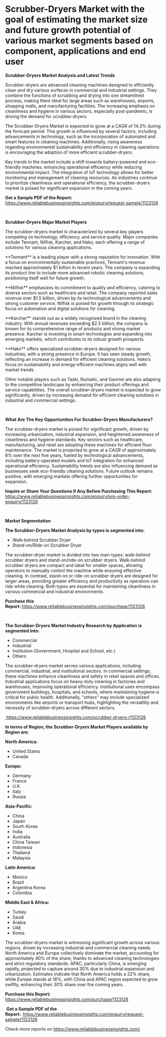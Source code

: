 <p><h1>Scrubber-Dryers Market with the goal of estimating the market size and future growth potential of various market segments based on component, applications and end user</h1></p><p><strong>Scrubber-Dryers Market Analysis and Latest Trends</strong></p>
<p><p>Scrubber-dryers are advanced cleaning machines designed to efficiently clean and dry various surfaces in commercial and industrial settings. They combine the functions of scrubbing and drying into one streamlined process, making them ideal for large areas such as warehouses, airports, shopping malls, and manufacturing facilities. The increasing emphasis on cleanliness and hygiene in various sectors, especially post-pandemic, is driving the demand for scrubber-dryers.</p><p>The Scrubber-Dryers Market is expected to grow at a CAGR of 14.3% during the forecast period. This growth is influenced by several factors, including advancements in technology, such as the incorporation of automated and smart features in cleaning machines. Additionally, rising awareness regarding environmental sustainability and efficiency in cleaning operations is encouraging the adoption of more efficient scrubber-dryers.</p><p>Key trends in the market include a shift towards battery-powered and eco-friendly machines, enhancing operational efficiency while reducing environmental impact. The integration of IoT technology allows for better monitoring and management of cleaning resources. As industries continue to prioritize cleanliness and operational efficiency, the scrubber-dryers market is poised for significant expansion in the coming years.</p></p>
<p><strong>Get a Sample PDF of the Report:&nbsp;</strong> <a href="https://www.reliablebusinessinsights.com/enquiry/request-sample/1123126?utm_campaign=2524&utm_medium=2&utm_source=Github&utm_content=ia&utm_term=03032025&utm_id=scrubber-dryers">https://www.reliablebusinessinsights.com/enquiry/request-sample/1123126</a></p>
<p>&nbsp;</p>
<p><strong>Scrubber-Dryers Major Market Players</strong></p>
<p><p>The scrubber-dryers market is characterized by several key players competing on technology, efficiency, and service quality. Major companies include Tennant, Nilfisk, Karcher, and Hako, each offering a range of solutions for various cleaning applications.</p><p>**Tennant** is a leading player with a strong reputation for innovation. With a focus on environmentally sustainable practices, Tennant's revenue reached approximately $1 billion in recent years. The company is expanding its product line to include more advanced robotic cleaning solutions, positioning itself well for future growth.</p><p>**Nilfisk** emphasizes its commitment to quality and efficiency, catering to diverse sectors such as healthcare and retail. The company reported sales revenue over $1.5 billion, driven by its technological advancements and strong customer service. Nilfisk is poised for growth through its strategic focus on automation and digital solutions for cleaning.</p><p>**Karcher** stands out as a widely recognized brand in the cleaning industry. With annual revenues exceeding $2.5 billion, the company is known for its comprehensive range of products and strong market presence. Karcher is investing in smart technologies and expanding into emerging markets, which contributes to its robust growth prospects.</p><p>**Hako** offers specialized scrubber-dryers designed for various industries, with a strong presence in Europe. It has seen steady growth, reflecting an increase in demand for efficient cleaning solutions. Hako’s focus on sustainability and energy-efficient machines aligns well with market trends.</p><p>Other notable players such as Taski, Numatic, and Gaomei are also adapting to the competitive landscape by enhancing their product offerings and service capabilities. The overall scrubber-dryers market is expected to grow significantly, driven by increasing demand for efficient cleaning solutions in industrial and commercial settings.</p></p>
<p>&nbsp;</p>
<p><strong>What Are The Key Opportunities For Scrubber-Dryers Manufacturers?</strong></p>
<p><p>The scrubber-dryers market is poised for significant growth, driven by increasing urbanization, industrial expansion, and heightened awareness of cleanliness and hygiene standards. Key sectors such as healthcare, manufacturing, and retail are adopting these machines for efficient floor maintenance. The market is projected to grow at a CAGR of approximately 6% over the next five years, fueled by technological advancements, including battery-operated models and IoT integration for enhanced operational efficiency. Sustainability trends are also influencing demand as businesses seek eco-friendly cleaning solutions. Future outlook remains positive, with emerging markets offering further opportunities for expansion.</p></p>
<p><strong>Inquire or Share Your Questions If Any Before Purchasing This Report:</strong> <a href="https://www.reliablebusinessinsights.com/enquiry/pre-order-enquiry/1123126?utm_campaign=2524&utm_medium=2&utm_source=Github&utm_content=ia&utm_term=03032025&utm_id=scrubber-dryers">https://www.reliablebusinessinsights.com/enquiry/pre-order-enquiry/1123126</a></p>
<p>&nbsp;</p>
<p><strong>Market Segmentation</strong></p>
<p><strong>The Scrubber-Dryers Market Analysis by types is segmented into:</strong></p>
<p><ul><li>Walk-behind Scrubber Dryer</li><li>Stand-on/Ride-on Scrubber Dryer</li></ul></p>
<p><p>The scrubber-dryer market is divided into two main types: walk-behind scrubber dryers and stand-on/ride-on scrubber dryers. Walk-behind scrubber dryers are compact and ideal for smaller spaces, allowing operators to manually control the machine while ensuring effective cleaning. In contrast, stand-on or ride-on scrubber dryers are designed for larger areas, providing greater efficiency and productivity as operators can ride while cleaning. Both types are essential for maintaining cleanliness in various commercial and industrial environments.</p></p>
<p><strong>Purchase this Report:&nbsp;</strong><a href="https://www.reliablebusinessinsights.com/purchase/1123126?utm_campaign=2524&utm_medium=2&utm_source=Github&utm_content=ia&utm_term=03032025&utm_id=scrubber-dryers">https://www.reliablebusinessinsights.com/purchase/1123126</a></p>
<p>&nbsp;</p>
<p><strong>The Scrubber-Dryers Market Industry Research by Application is segmented into:</strong></p>
<p><ul><li>Commercial</li><li>Industrial</li><li>Institution (Government, Hospital and School, etc.)</li><li>Others</li></ul></p>
<p><p>The scrubber-dryers market serves various applications, including commercial, industrial, and institutional sectors. In commercial settings, these machines enhance cleanliness and safety in retail spaces and offices. Industrial applications focus on heavy-duty cleaning in factories and warehouses, improving operational efficiency. Institutional uses encompass government buildings, hospitals, and schools, where maintaining hygiene is critical for public health. Additionally, "others" may include specialized environments like airports or transport hubs, highlighting the versatility and necessity of scrubber-dryers across different sectors.</p></p>
<p><a href="https://www.reliablebusinessinsights.com/scrubber-dryers-r1123126?utm_campaign=2524&utm_medium=2&utm_source=Github&utm_content=ia&utm_term=03032025&utm_id=scrubber-dryers">&nbsp;https://www.reliablebusinessinsights.com/scrubber-dryers-r1123126</a></p>
<p><strong>In terms of Region, the Scrubber-Dryers Market Players available by Region are:</strong></p>
<p>
    <p> <strong> North America: </strong>
        <ul>
            <li>United States</li>
            <li>Canada</li>
        </ul>
        </p> 
    <p> <strong> Europe: </strong>
        <ul>
            <li>Germany</li>
            <li>France</li>
            <li>U.K.</li>
            <li>Italy</li>
            <li>Russia</li>
        </ul>
        </p> 
    <p> <strong> Asia-Pacific: </strong>
        <ul>
            <li>China</li>
            <li>Japan</li>
            <li>South Korea</li>
            <li>India</li>
            <li>Australia</li>
            <li>China Taiwan</li>
            <li>Indonesia</li>
            <li>Thailand</li>
            <li>Malaysia</li>
        </ul>
        </p> 
    <p> <strong> Latin America: </strong>
        <ul>
            <li>Mexico</li>
            <li>Brazil</li>
            <li>Argentina Korea</li>
            <li>Colombia</li>
        </ul>
        </p> 
    <p> <strong> Middle East & Africa: </strong>
        <ul>
            <li>Turkey</li>
            <li>Saudi</li>
            <li>Arabia</li>
            <li>UAE</li>
            <li>Korea</li>
        </ul>
    </p>
    </p>
<p><p>The scrubber-dryers market is witnessing significant growth across various regions, driven by increasing industrial and commercial cleaning needs. North America and Europe collectively dominate the market, accounting for approximately 40% of the share, thanks to advanced cleaning technologies and strict regulatory standards. APAC, particularly China, is emerging rapidly, projected to capture around 30% due to industrial expansion and urbanization. Estimates indicate that North America holds a 22% share, while Europe stands at 18%, with China and APAC region expected to grow swiftly, enhancing their 30% share over the coming years.</p></p>
<p><strong>Purchase this Report: </strong><a href="https://www.reliablebusinessinsights.com/purchase/1123126?utm_campaign=2524&utm_medium=2&utm_source=Github&utm_content=ia&utm_term=03032025&utm_id=scrubber-dryers">https://www.reliablebusinessinsights.com/purchase/1123126</a></p>
<p>&nbsp;<strong>Get a Sample PDF of the Report:&nbsp;&nbsp;</strong><a href="https://www.reliablebusinessinsights.com/enquiry/request-sample/1123126?utm_campaign=2524&utm_medium=2&utm_source=Github&utm_content=ia&utm_term=03032025&utm_id=scrubber-dryers">https://www.reliablebusinessinsights.com/enquiry/request-sample/1123126</a></p>
<p><strong></strong></p>
<p>Check more reports on <a href="https://www.reliablebusinessinsights.com/?utm_campaign=2524&utm_medium=2&utm_source=Github&utm_content=ia&utm_term=03032025&utm_id=scrubber-dryers">https://www.reliablebusinessinsights.com/</a></p>